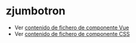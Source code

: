 # zjumbotron

 - Ver [contenido de fichero de componente Vue](./zjumbotron.vue)
 - Ver [contenido de fichero de componente CSS](./zjumbotron.scss)
